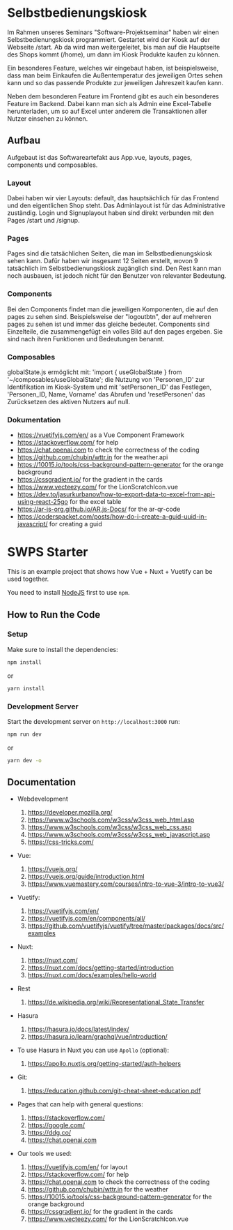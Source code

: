 # Selbstbedienungskiosk


Im Rahmen unseres Seminars "Software-Projektseminar" haben wir einen Selbstbedienungskiosk programmiert.
Gestartet wird der Kiosk auf der Webseite /start. Ab da wird man weitergeleitet, bis man auf die Hauptseite des Shops kommt (/home), um dann im Kiosk Produkte kaufen zu können.

Ein besonderes Feature, welches wir eingebaut haben, ist beispielsweise, dass man beim Einkaufen die Außentemperatur des jeweiligen Ortes sehen kann und so das passende Produkte zur jeweiligen Jahreszeit kaufen kann.

Neben dem besonderen Feature im Frontend gibt es auch ein besonderes Feature im Backend. Dabei kann man sich als Admin eine Excel-Tabelle herunterladen, um so auf Excel unter anderem die Transaktionen aller Nutzer einsehen zu können.

## Aufbau

Aufgebaut ist das Softwareartefakt aus App.vue, layouts, pages, components und composables.

### Layout

Dabei haben wir vier Layouts: default, das hauptsächlich für das Frontend und den eigentlichen Shop steht. Das Adminlayout ist für das Administrative zuständig. Login und Signuplayout haben sind direkt verbunden mit den Pages /start und /signup.

### Pages

Pages sind die tatsächlichen Seiten, die man im Selbstbedienungskiosk sehen kann. Dafür haben wir insgesamt 12 Seiten erstellt, wovon 9 tatsächlich im Selbstbedienungskiosk zugänglich sind. Den Rest kann man noch ausbauen, ist jedoch nicht für den Benutzer von relevanter Bedeutung.

### Components

Bei den Components findet man die jeweiligen Komponenten, die auf den pages zu sehen sind. Beispielsweise der "logoutbtn", der auf mehreren pages zu sehen ist und immer das gleiche bedeutet. Components sind Einzelteile, die zusammengefügt ein volles Bild auf den pages ergeben. Sie sind nach ihren Funktionen und Bedeutungen benannt.

### Composables

globalState.js ermöglicht mit:  'import { useGlobalState } from '~/composables/useGlobalState'; die Nutzung von 'Personen_ID' zur Identifikation im Kiosk-System und mit 'setPersonen_ID' das Festlegen, 'Personen_ID, Name, Vorname' das Abrufen und 'resetPersonen' das Zurücksetzen des aktiven Nutzers auf null.

### Dokumentation

- https://vuetifyjs.com/en/ as a Vue Component Framework
- https://stackoverflow.com/ for help
- https://chat.openai.com to check the correctness of the coding
- https://github.com/chubin/wttr.in for the weather.api 
- https://10015.io/tools/css-background-pattern-generator for the orange background
- https://cssgradient.io/ for the gradient in the cards
- https://www.vecteezy.com/ for the LionScratchIcon.vue
- https://dev.to/jasurkurbanov/how-to-export-data-to-excel-from-api-using-react-25go for the excel table
- https://ar-js-org.github.io/AR.js-Docs/ for the ar-qr-code
- https://coderspacket.com/posts/how-do-i-create-a-guid-uuid-in-javascript/ for creating a guid




# SWPS Starter

This is an example project that shows how Vue + Nuxt + Vuetify can be used together.

You need to install [NodeJS](https://nodejs.org/en/download) first to use `npm`.

## How to Run the Code

### Setup

Make sure to install the dependencies:

```bash
npm install
```

or

```bash
yarn install
```

### Development Server

Start the development server on `http://localhost:3000` run:

```bash
npm run dev
```

or

```bash
yarn dev -o
```

## Documentation

- Webdevelopment
  1. https://developer.mozilla.org/
  1. https://www.w3schools.com/w3css/w3css_web_html.asp
  1. https://www.w3schools.com/w3css/w3css_web_css.asp
  1. https://www.w3schools.com/w3css/w3css_web_javascript.asp
  1. https://css-tricks.com/

- Vue:
  1. https://vuejs.org/
  1. https://vuejs.org/guide/introduction.html
  1. https://www.vuemastery.com/courses/intro-to-vue-3/intro-to-vue3/

- Vuetify:
  1. https://vuetifyjs.com/en/
  1. https://vuetifyjs.com/en/components/all/
  1. https://github.com/vuetifyjs/vuetify/tree/master/packages/docs/src/examples

- Nuxt:
  1. https://nuxt.com/
  1. https://nuxt.com/docs/getting-started/introduction
  1. https://nuxt.com/docs/examples/hello-world

- Rest
  1. https://de.wikipedia.org/wiki/Representational_State_Transfer

- Hasura
  1. https://hasura.io/docs/latest/index/
  1. https://hasura.io/learn/graphql/vue/introduction/

- To use Hasura in Nuxt you can use `Apollo` (optional):
  1. https://apollo.nuxtjs.org/getting-started/auth-helpers

- Git:
  1. https://education.github.com/git-cheat-sheet-education.pdf 

- Pages that can help with general questions:
  1. https://stackoverflow.com/
  1. https://google.com/
  1. https://ddg.co/
  1. https://chat.openai.com

- Our tools we used:
  1. https://vuetifyjs.com/en/ for layout
  1. https://stackoverflow.com/ for help
  1. https://chat.openai.com to check the correctness of the coding
  1. https://github.com/chubin/wttr.in for the weather 
  1. https://10015.io/tools/css-background-pattern-generator for the orange background
  1. https://cssgradient.io/ for the gradient in the cards
  1. https://www.vecteezy.com/ for the LionScratchIcon.vue
